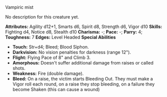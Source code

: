 Vampiric mist

No description for this creature yet.

**Attributes:** Agility d12+1, Smarts d6, Spirit d8, Strength d6, Vigor
d10
**Skills:** Fighting d4, Notice d8, Stealth d10
**Charisma:** -; **Pace:** -; **Parry:** 4; **Toughness:** 7
**Edges:** Level Headed
**Special Abilities**
- **Touch:** Str+d4; Bleed; Blood Siphon.
- **Darkvision:** No vision penalties for darkness (range 12").
- **Flight:** Flying Pace of 8" and Climb 3.
- **Amorphous:** Doesn't suffer additional damage from raises or called
shots.
- **Weakness:** Fire (double damage).
- **Bleed:** On a raise, the victim starts Bleeding Out. They must make
a Vigor roll each round, on a raise they stop bleeding, on a failure
they become Shaken (this can cause a wound)

